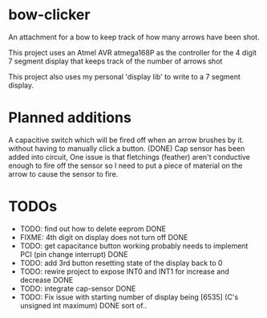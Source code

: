 # bow-clicker
An attachment for a bow to keep track of how many arrows have been shot.

This project uses an Atmel AVR atmega168P as the controller for the 4 digit 7 segment display that keeps track of the number of arrows shot

This project also uses my personal 'display lib' to write to a 7 segment display. 

# Planned additions

A capacitive switch which will be fired off when an arrow brushes by it. without having to manually click a button. (DONE)
Cap sensor has been added into circuit, One issue is that fletchings (feather) aren't conductive enough to fire off the sensor
so I need to put a piece of material on the arrow to cause the sensor to fire. 

# TODOs

- TODO: find out how to delete eeprom DONE 
- FIXME: 4th digit on display does not turn off DONE 
- TODO: get capacitance button working probably needs to implement PCI (pin change interrupt) DONE
- TODO: add 3rd button resetting state of the display back to 0
- TODO: rewire project to expose INT0 and INT1 for increase and decrease DONE
- TODO: integrate cap-sensor DONE
- TODO: Fix issue with starting number of display being [6535] (C's unsigned int maximum) DONE sort of..
